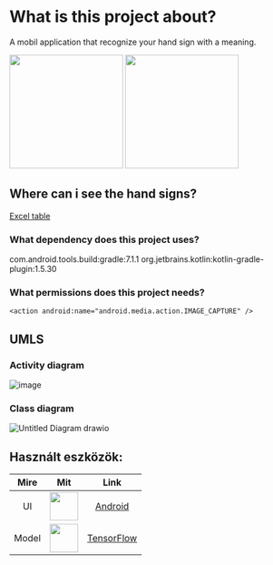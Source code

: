 # What is this project about?
A mobil application that recognize your hand sign with a meaning.

<img width=200px src="https://user-images.githubusercontent.com/46134377/164025781-a41895df-7bab-47e8-b5eb-de9b7a6a8446.png"> <img width=200px src="https://user-images.githubusercontent.com/46134377/164025925-e87a87f0-a879-4bc9-8a38-4e1663eb1184.png">

## Where can i see the hand signs?

[Excel table](https://1drv.ms/x/s!At9ruTyGHb25lxbviJgJ223CwZS4?e=4wMXOX)

### What dependency does this project uses?

com.android.tools.build:gradle:7.1.1
org.jetbrains.kotlin:kotlin-gradle-plugin:1.5.30

### What permissions does this project needs?

```<action android:name="android.media.action.IMAGE_CAPTURE" />```

## UMLS

### Activity diagram
![image](https://user-images.githubusercontent.com/46134377/164013594-50f42c5b-1622-478e-a4f1-b2a216dea27a.png)

### Class diagram

![Untitled Diagram drawio](https://user-images.githubusercontent.com/46134377/164023431-67107ee2-04c8-4fe4-a6af-73841211c457.png)

## Használt eszközök:

|   Mire    |                                                                                Mit                                                                                 |                 Link                 |
| :-------: | :----------------------------------------------------------------------------------------------------------------------------------------------------------------: | :----------------------------------: |
| UI  |  <a href="https://www.android.com/"> <img width=50px src="https://upload.wikimedia.org/wikipedia/commons/6/64/Android_logo_2019_%28stacked%29.svg"></a>   |  [Android](https://www.android.com/)   |
|  Model  |   <a href= "https://www.tensorflow.org/"> <img width=50px src="https://www.tensorflow.org/images/tf_logo_social.png"></a>    | [TensorFlow](https://www.tensorflow.org/) |

